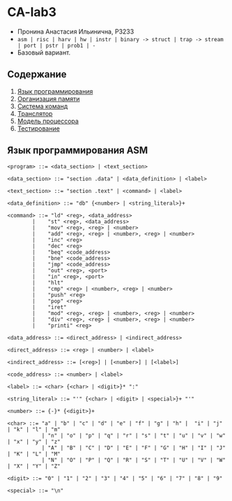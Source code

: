 # CA-lab3

- Пронина Анастасия Ильинична, P3233
- `asm | risc | harv | hw | instr | binary -> struct | trap -> stream | port | pstr | prob1 | -`
- Базовый вариант.

## Содержание

1. [Язык программирования](#язык-программирования)
2. [Организация памяти](#организация-памяти)
3. [Система команд](#система-команд)
4. [Транслятор](#транслятор)
5. [Модель процессора](#модель-процессора)
6. [Тестирование](#тестирование)

<h2 id="язык-программирования">Язык программирования ASM</h2>

``` bnf
<program> ::= <data_section> | <text_section>

<data_section> ::= "section .data" | <data_definition> | <label>

<text_section> ::= "section .text" | <command> | <label>

<data_definition> ::= "db" {<number> | <string_literal>}+

<command> ::= "ld" <reg>, <data_address>
        |    "st" <reg>, <data_address>
        |    "mov" <reg>, <reg> | <number>
        |    "add" <reg>, <reg> | <number>, <reg> | <number>
        |    "inc" <reg>
        |    "dec" <reg>
        |    "beq" <code_address>
        |    "bne" <code_address>
        |    "jmp" <code_address>
        |    "out" <reg>, <port>
        |    "in" <reg>, <port>
        |    "hlt"
        |    "cmp" <reg> | <number>, <reg> | <number>
        |    "push" <reg>
        |    "pop" <reg>
        |    "iret"
        |    "mod" <reg>, <reg> | <number>, <reg> | <number>
        |    "div" <reg>, <reg> | <number>, <reg> | <number>
        |    "printi" <reg>

<data_address> ::= <direct_address> | <indirect_address>

<direct_address> ::= <reg> | <number> | <label>

<indirect_address> ::= [<reg>] | [<number>] | [<label>]

<code_address> ::= <number> | <label>

<label> ::= <char> {<char> | <digit>}* ":"

<string_literal> ::= "'" {<char> | <digit> | <special>}+ "'"

<number> ::= {-}* {<digit>}+

<char> ::= "a" | "b" | "c" | "d" | "e" | "f" | "g" | "h" |  "i" | "j" | "k" | "l" | "m"
           | "n" | "o" | "p" | "q" | "r" | "s" | "t" | "u" | "v" | "w" | "x" | "y" | "z"
           | "A" | "B" | "C" | "D" | "E" | "F" | "G" | "H" | "I" | "J" | "K" | "L" | "M"
           | "N" | "O" | "P" | "Q" | "R" | "S" | "T" | "U" | "V" | "W" | "X" | "Y" | "Z"

<digit> ::= "0" | "1" | "2" | "3" | "4" | "5" | "6" | "7" | "8" | "9"

<special> ::= "\n"
```